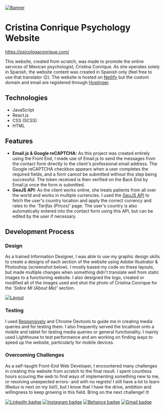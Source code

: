 [![Banner](https://i.postimg.cc/sDqbHTHY/Untitled-1-01.jpg)](https://postimg.cc/hf8Cf1Bv)

# Cristina Conrique Psychology Website

https://psicologaconrique.com/

This website, created from scratch, was made to promote the online services of Mexican psychologist, Cristina Conrique. As she operates solely in Spanish, the website content was created in Spanish only (feel free to use that translator :wink:). The website is hosted on [Netlify](https://www.netlify.com/) but the custom domain and email are registered through [Hostinger](https://www.hostinger.com/).

## Technologies
* JavaScript
* React.js
* CSS (SCSS)
* HTML

## Features
* **Email.js & Google reCAPTCHA:** As this project was created entirely using the Front End, I made use of Email.js to send the messages from the contact form directly to the client's professional email address. The Google reCAPTCHA checkbox appears when a user completes the required fields, and a form cannot be submitted without this step being successful. The token received is then verified on the Back End by Email.js once the form is submitted.
* **GeoJS API:** As the client works online, she treats patients from all over the world and works in multiple currencies. I used the [GeoJS API](https://geojs.io/) to fetch the user's country location and apply the correct currency and rates to the _'Tarifas (Prices)'_ page. The user's country is also automatically entered into the contact form using this API, but can be edited by the user if necessary.    

## Development Process
### Design
As a trained Information Designer, I was able to use my graphic design skills to create a designs of each section of the website using Adobe Illustrator & Photoshop (screenshot below). I mostly based my code on these layouts, but made multiple changes when something didn't translate well from static images to a functioning website. I also designed the logo, created or modified all of the images used and shot the photo of Cristina Conrique for the _'Sobre Mí (About Me)'_ section. 

[![Layout](https://i.postimg.cc/Y9bN82rh/image.png)](https://postimg.cc/r0Rtwktk)

### Testing
I used [Responsively](https://responsively.app/) and Chrome Devtools to guide me in creating media queries and for testing them. I also frequently served the localhost onto a mobile and tablet for testing media queries or general functionality. I mainly used Lighthouse to test performance and am working on finding ways to speed up the website, particularly for mobile devices.

### Overcoming Challenges
As a self-taught Front-End Web Developer, I encountered many challenges in creating this website from scratch to the final result. I spent countless hours scouring the web to find ways of implementing something new to me, or resolving unexpected errors- and with no regrets! I still have a lot to learn (Redux is next on my list!), but I know that I have the drive, ambition and willingness to keep growing in this field. Bring on the next challenge! :nerd_face:

[![LinkedIn badge](https://img.shields.io/badge/LinkedIn-0077B5?style=for-the-badge&logo=linkedin&logoColor=white)](https://www.linkedin.com/in/mjblignaut) [![Instagram badge](https://img.shields.io/badge/Instagram-E4405F?style=for-the-badge&logo=instagram&logoColor=white)](https://www.instagram.com/monique.jaimee/) [![Behance badge](https://img.shields.io/badge/Behance-blue?style=for-the-badge&logo=behance)](https://www.behance.net/MoniqueBlignaut) [![Gmail badge](https://img.shields.io/badge/Gmail-D14836?style=for-the-badge&logo=gmail&logoColor=white)](mailto:moniblig@gmail.com) 
